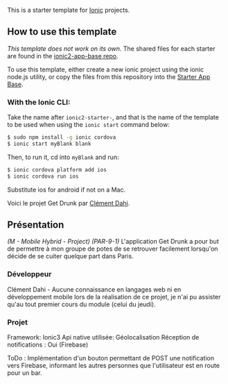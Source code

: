 This is a starter template for [Ionic](http://ionicframework.com/docs/) projects.

## How to use this template

*This template does not work on its own*. The shared files for each starter are found in the [ionic2-app-base repo](https://github.com/ionic-team/ionic2-app-base).

To use this template, either create a new ionic project using the ionic node.js utility, or copy the files from this repository into the [Starter App Base](https://github.com/ionic-team/ionic2-app-base).

### With the Ionic CLI:

Take the name after `ionic2-starter-`, and that is the name of the template to be used when using the `ionic start` command below:

```bash
$ sudo npm install -g ionic cordova
$ ionic start myBlank blank
```

Then, to run it, cd into `myBlank` and run:

```bash
$ ionic cordova platform add ios
$ ionic cordova run ios
```

Substitute ios for android if not on a Mac.

Voici le projet Get Drunk par [Clément Dahi](clement.dahi@epitech.eu).
## Présentation
*(M - Mobile Hybrid - Project) (PAR-9-1)*
L'application Get Drunk a pour but de permettre à mon groupe de potes de se retrouver facilement lorsqu'on décide de se cuiter quelque part dans Paris.

### Développeur
Clément Dahi - Aucune connaissance en langages web ni en développement mobile lors de la réalisation de ce projet, je n'ai pu assister qu'au tout premier cours du module (celui du jeudi).

### Projet
Framework: Ionic3
Api native utilisée: Géolocalisation
Réception de notifications : Oui (Firebase)

ToDo : Implémentation d'un bouton permettant de POST une notification vers Firebase, informant les autres personnes que l'utilisateur est en route pour un bar.
